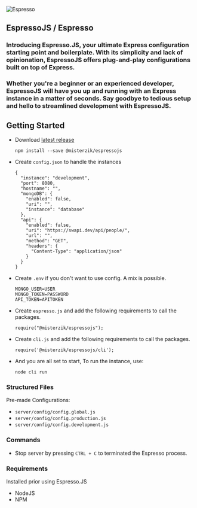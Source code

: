![Espresso](https://raw.githubusercontent.com/misterzik/Espresso.js/main/espresso.png)

## EspressoJS / Espresso

### Introducing Espresso.JS, your ultimate Express configuration starting point and boilerplate. With its simplicity and lack of opinionation, EspressoJS offers plug-and-play configurations built on top of Express.

### Whether you're a beginner or an experienced developer, EspressoJS will have you up and running with an Express instance in a matter of seconds. Say goodbye to tedious setup and hello to streamlined development with EspressoJS.

## Getting Started

- Download [latest release](https://github.com/misterzik/Espresso.js/releases)

  `npm install --save @misterzik/espressojs`

- Create `config.json` to handle the instances

  ```
  {
    "instance": "development",
    "port": 8080,
    "hostname": "",
    "mongoDB": {
      "enabled": false,
      "uri": "",
      "instance": "database"
    },
    "api": {
      "enabled": false,
      "uri": "https://swapi.dev/api/people/",
      "url": "",
      "method": "GET",
      "headers": {
        "Content-Type": "application/json"
      }
    }
  }
  ```

- Create `.env` if you don't want to use config. A mix is possible.

  ```
  MONGO_USER=USER
  MONGO_TOKEN=PASSWORD
  API_TOKEN=APITOKEN
  ```

- Create `espresso.js` and add the following requirements to call the packages.

  ```
  require("@misterzik/espressojs");
  ```

- Create `cli.js` and add the following requirements to call the packages.

  ```
  require('@misterzik/espressojs/cli');
  ```

- And you are all set to start, To run the instance, use:
  ```
  node cli run
  ```

### Structured Files

Pre-made Configurations:

- `server/config/config.global.js`
- `server/config/config.production.js`
- `server/config/config.development.js`

### Commands

- Stop server by pressing `CTRL + C` to terminated the Espresso process.

### Requirements

Installed prior using Espresso.JS

- NodeJS
- NPM
